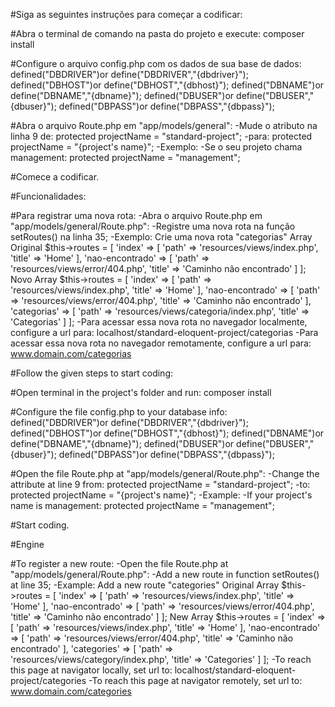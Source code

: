 #Siga as seguintes instruções para começar a codificar:

#Abra o terminal de comando na pasta do projeto e execute:
	composer install

#Configure o arquivo config.php com os dados de sua base de dados:
	defined("DBDRIVER")or define("DBDRIVER","{dbdriver}");
	defined("DBHOST")or define("DBHOST","{dbhost}");
	defined("DBNAME")or define("DBNAME","{dbname}");
	defined("DBUSER")or define("DBUSER","{dbuser}");
	defined("DBPASS")or define("DBPASS","{dbpass}");

#Abra o arquivo Route.php em "app/models/general":
-Mude o atributo na linha 9 de:
	protected projectName = "standard-project";
-para:
	protected projectName = "{project's name}";
-Exemplo: 
-Se o seu projeto chama management:
	protected projectName = "management";

#Comece a codificar.

#Funcionalidades:

#Para registrar uma nova rota:
-Abra o arquivo Route.php em "app/models/general/Route.php":
-Registre uma nova rota na função setRoutes() na linha 35;
-Exemplo: Crie uma nova rota "categorias"
Array Original
	$this->routes = [
		'index' => [
			'path' => 'resources/views/index.php',
			'title' => 'Home'
		],
		'nao-encontrado' => [
			'path' => 'resources/views/error/404.php',
			'title' => 'Caminho não encontrado'
		]
	];
Novo Array
	$this->routes = [
		'index' => [
			'path' => 'resources/views/index.php',
			'title' => 'Home'
		],
		'nao-encontrado' => [
			'path' => 'resources/views/error/404.php',
			'title' => 'Caminho não encontrado'
		],
		'categorias' => [
			'path' => 'resources/views/categoria/index.php',
			'title' => 'Categorias'
		]
	];
-Para acessar essa nova rota no navegador localmente, configure a url para:
	localhost/standard-eloquent-project/categorias
-Para acessar essa nova rota no navegador remotamente, configure a url para:
	www.domain.com/categorias

#Follow the given steps to start coding:

#Open terminal in the project's folder and run:
	composer install

#Configure the file config.php to your database info:
	defined("DBDRIVER")or define("DBDRIVER","{dbdriver}");
	defined("DBHOST")or define("DBHOST","{dbhost}");
	defined("DBNAME")or define("DBNAME","{dbname}");
	defined("DBUSER")or define("DBUSER","{dbuser}");
	defined("DBPASS")or define("DBPASS","{dbpass}");

#Open the file Route.php at "app/models/general/Route.php":
-Change the attribute at line 9 from:
	protected projectName = "standard-project";
-to:
	protected projectName = "{project's name}";
-Example:
-If your project's name is management:
	protected projectName = "management";

#Start coding.

#Engine

#To register a new route:
-Open the file Route.php at "app/models/general/Route.php":
-Add a new route in function setRoutes() at line 35;
-Example: Add a new route "categories"
Original Array
	$this->routes = [
		'index' => [
			'path' => 'resources/views/index.php',
			'title' => 'Home'
		],
		'nao-encontrado' => [
			'path' => 'resources/views/error/404.php',
			'title' => 'Caminho não encontrado'
		]
	];
New Array
	$this->routes = [
		'index' => [
			'path' => 'resources/views/index.php',
			'title' => 'Home'
		],
		'nao-encontrado' => [
			'path' => 'resources/views/error/404.php',
			'title' => 'Caminho não encontrado'
		],
		'categories' => [
			'path' => 'resources/views/category/index.php',
			'title' => 'Categories'
		]
	];
-To reach this page at navigator locally, set url to:
	localhost/standard-eloquent-project/categories
-To reach this page at navigator remotely, set url to:
	www.domain.com/categories
